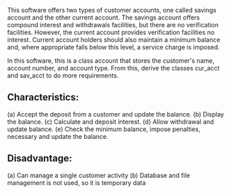 This software offers two types of customer accounts, one called savings account
and the other current account. The savings account offers compound interest and withdrawals
facilities, but there are no verification facilities. However, the current account provides verification facilities
no interest. Current account holders should also maintain a minimum balance and, where appropriate
falls below this level, a service charge is imposed.

In this software, this is a class account that stores the customer's name, account number, and account type.
From this, derive the classes cur_acct and sav_acct to do more
requirements.

Characteristics:
---------
(a) Accept the deposit from a customer and update the balance.
(b) Display the balance.
(c) Calculate and deposit interest.
(d) Allow withdrawal and update balance.
(e) Check the minimum balance, impose penalties, necessary and update the balance.

Disadvantage:
--------------
(a) Can manage a single customer activity
(b) Database and file management is not used, so it is temporary data
